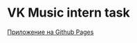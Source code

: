 # VK Music intern task

[Приложение на Github Pages](https://lovecloudzzz.github.io/vk-intern-task-groups/)
